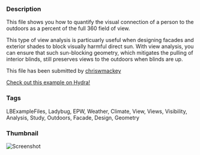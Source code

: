 ### Description 
This file shows you how to quantify the visual connection of a person to the outdoors as a percent of the full 360 field of view.
This type of view analysis is particuarly useful when designing facades and exterior shades to block visually harmful direct sun.  With view analysis, you can ensure that such sun-blocking geometry, which mitigates the pulling of interior blinds, still preserves views to the outdoors when blinds are up.

This file has been submitted by [chriswmackey](https://github.com/chriswmackey)

[Check out this example on Hydra!](http://hydrashare.github.io/hydra/viewer?owner=chriswmackey&fork=hydra_2&id=View_to_the_Outdoors_Through_a_Facade)
### Tags 
LBExampleFiles, Ladybug, EPW, Weather, Climate, View, Views, Visibility, Analysis, Study, Outdoors, Facade, Design, Geometry
### Thumbnail 
![Screenshot](https://raw.githubusercontent.com/chriswmackey/hydra/master/View_to_the_Outdoors_Through_a_Facade/thumbnail.png)
